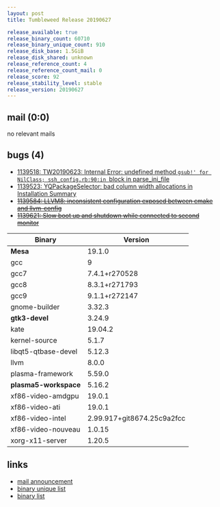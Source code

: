 ```yaml
---
layout: post
title: Tumbleweed Release 20190627

release_available: true
release_binary_count: 60710
release_binary_unique_count: 910
release_disk_base: 1.5GiB
release_disk_shared: unknown
release_reference_count: 4
release_reference_count_mail: 0
release_score: 92
release_stability_level: stable
release_version: 20190627
---
```


## mail (0:0)

no relevant mails

## bugs (4)

<!--more-->

- [1139518: TW20190623: Internal Error: undefined method `gsub!' for NilClass; ssh_config.rb:90:in `block in parse_ini_file](https://bugzilla.opensuse.org/show_bug.cgi?id=1139518)
- [1139523: YQPackageSelector: bad column width allocations in Installation Summary](https://bugzilla.opensuse.org/show_bug.cgi?id=1139523)
- ~~[1139584: LLVM8: inconsistent configuration exposed between cmake and llvm-config](https://bugzilla.opensuse.org/show_bug.cgi?id=1139584)~~
- ~~[1139621: Slow boot up and shutdown while connected to second monitor](https://bugzilla.opensuse.org/show_bug.cgi?id=1139621)~~

Binary | Version
--- | ---
**Mesa** | 19.1.0
gcc | 9
gcc7 | 7.4.1+r270528
gcc8 | 8.3.1+r271793
gcc9 | 9.1.1+r272147
gnome-builder | 3.32.3
**gtk3-devel** | 3.24.9
kate | 19.04.2
kernel-source | 5.1.7
libqt5-qtbase-devel | 5.12.3
llvm | 8.0.0
plasma-framework | 5.59.0
**plasma5-workspace** | 5.16.2
xf86-video-amdgpu | 19.0.1
xf86-video-ati | 19.0.1
xf86-video-intel | 2.99.917+git8674.25c9a2fcc
xf86-video-nouveau | 1.0.15
xorg-x11-server | 1.20.5

## links

- [mail announcement](https://lists.opensuse.org/opensuse-factory/2019-06/msg00457.html)
- [binary unique list](http://download.opensuse.org/history/20190627/rpm.unique.list)
- [binary list](http://download.opensuse.org/history/20190627/rpm.list)
